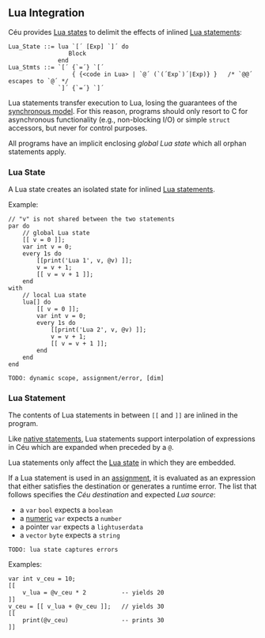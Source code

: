 ## Lua Integration

Céu provides [Lua states](#lua-state) to delimit the effects of inlined
[Lua statements](#lua-statement):

```ceu
Lua_State ::= lua `[´ [Exp] `]´ do
                 Block
              end
Lua_Stmts ::= `[´ {`=´} `[´
                  { {<code in Lua> | `@´ (`(´Exp`)´|Exp)} }   /* `@@´ escapes to `@´ */
              `]´ {`=´} `]´
```

Lua statements transfer execution to Lua, losing the guarantees of the
[synchronous model](../#synchronous-execution-model).
For this reason, programs should only resort to C for asynchronous
functionality (e.g., non-blocking I/O) or simple `struct` accessors, but
never for control purposes.

All programs have an implicit enclosing *global Lua state* which all orphan
statements apply.

### Lua State

A Lua state creates an isolated state for inlined
[Lua statements](#lua-statement).

Example:

```ceu
// "v" is not shared between the two statements
par do
    // global Lua state
    [[ v = 0 ]];
    var int v = 0;
    every 1s do
        [[print('Lua 1', v, @v) ]];
        v = v + 1;
        [[ v = v + 1 ]];
    end
with
    // local Lua state
    lua[] do
        [[ v = 0 ]];
        var int v = 0;
        every 1s do
            [[print('Lua 2', v, @v) ]];
            v = v + 1;
            [[ v = v + 1 ]];
        end
    end
end
```

`TODO: dynamic scope, assignment/error, [dim]`

### Lua Statement

The contents of Lua statements in between `[[` and `]]` are inlined in the
program.

Like [native statements](#native-statement), Lua statements support
interpolation of expressions in Céu which are expanded when preceded by a `@`.

Lua statements only affect the [Lua state](#lua-state) in which they are embedded.

If a Lua statement is used in an [assignment](#assignments), it is evaluated as
an expression that either satisfies the destination or generates a runtime
error.
The list that follows specifies the *Céu destination* and expected
*Lua source*:

- a `var` `bool`                            expects a `boolean`
- a [numeric](../types/#primitives) `var`   expects a `number`
- a pointer `var`                           expects a `lightuserdata`
- a `vector` `byte`                         expects a `string`

`TODO: lua state captures errors`

Examples:

```ceu
var int v_ceu = 10;
[[
    v_lua = @v_ceu * 2          -- yields 20
]]
v_ceu = [[ v_lua + @v_ceu ]];   // yields 30
[[
    print(@v_ceu)               -- prints 30
]]
```
